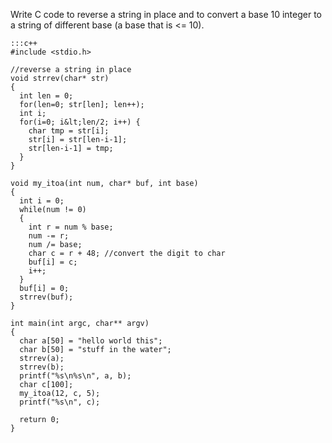 Write C code to reverse a string in place and to convert a base 10 integer to a string of different base (a base that is <= 10).  

    :::c++
    #include <stdio.h>
     
    //reverse a string in place
    void strrev(char* str)
    {
      int len = 0;
      for(len=0; str[len]; len++);
      int i;
      for(i=0; i&lt;len/2; i++) {
        char tmp = str[i];
        str[i] = str[len-i-1];
        str[len-i-1] = tmp;
      }
    }
     
    void my_itoa(int num, char* buf, int base)
    {
      int i = 0;
      while(num != 0)
      {
        int r = num % base;
        num -= r;
        num /= base;
        char c = r + 48; //convert the digit to char
        buf[i] = c;
        i++;
      }
      buf[i] = 0;
      strrev(buf);
    }
     
    int main(int argc, char** argv)
    {
      char a[50] = "hello world this";
      char b[50] = "stuff in the water";
      strrev(a);
      strrev(b);
      printf("%s\n%s\n", a, b);
      char c[100];
      my_itoa(12, c, 5);
      printf("%s\n", c);
     
      return 0;
    }

